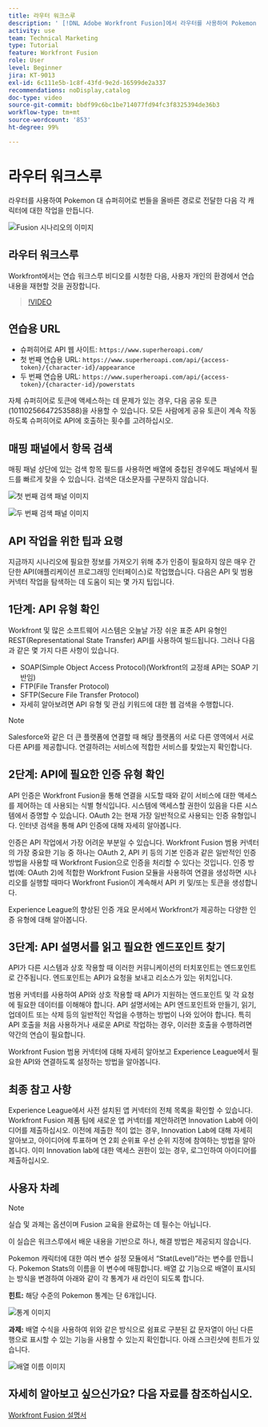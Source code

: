 ```yaml
---
title: 라우터 워크스루
description: ' [!DNL Adobe Workfront Fusion]에서 라우터를 사용하여 Pokemon 대 슈퍼히어로 번들을 올바른 경로로 전달하는 방법을 알아봅니다.'
activity: use
team: Technical Marketing
type: Tutorial
feature: Workfront Fusion
role: User
level: Beginner
jira: KT-9013
exl-id: 6c111e5b-1c8f-43fd-9e2d-16599de2a337
recommendations: noDisplay,catalog
doc-type: video
source-git-commit: bbdf99c6bc1be714077fd94fc3f8325394de36b3
workflow-type: tm+mt
source-wordcount: '853'
ht-degree: 99%

---
```


# 라우터 워크스루

라우터를 사용하여 Pokemon 대 슈퍼히어로 번들을 올바른 경로로 전달한 다음 각 캐릭터에 대한 작업을 만듭니다.

![Fusion 시나리오의 이미지](assets/universal-connectors-and-routing-2.png)

## 라우터 워크스루

Workfront에서는 연습 워크스루 비디오를 시청한 다음, 사용자 개인의 환경에서 연습 내용을 재현할 것을 권장합니다.

>[!VIDEO](https://video.tv.adobe.com/v/335272/?quality=12&learn=on&enablevpops=1)

## 연습용 URL

* 슈퍼히어로 API 웹 사이트: `https://www.superheroapi.com/`
* 첫 번째 연습용 URL: `https://www.superheroapi.com/api/{access-token}/{character-id}/appearance`
* 두 번째 연습용 URL: `https://www.superheroapi.com/api/{access-token}/{character-id}/powerstats`

자체 슈퍼히어로 토큰에 액세스하는 데 문제가 있는 경우, 다음 공유 토큰(10110256647253588)을 사용할 수 있습니다. 모든 사람에게 공유 토큰이 계속 작동하도록 슈퍼히어로 API에 호출하는 횟수를 고려하십시오.



## 매핑 패널에서 항목 검색

매핑 패널 상단에 있는 검색 항목 필드를 사용하면 배열에 중첩된 경우에도 패널에서 필드를 빠르게 찾을 수 있습니다. 검색은 대소문자를 구분하지 않습니다.

![첫 번째 검색 패널 이미지](assets/universal-connectors-and-routing-3.png)

![두 번째 검색 패널 이미지](assets/universal-connectors-and-routing-4.png)

## API 작업을 위한 팁과 요령

지금까지 시나리오에 필요한 정보를 가져오기 위해 추가 인증이 필요하지 않은 매우 간단한 API(애플리케이션 프로그래밍 인터페이스)로 작업했습니다. 다음은 API 및 범용 커넥터 작업을 탐색하는 데 도움이 되는 몇 가지 팁입니다.

## 1단계: API 유형 확인

Workfront 및 많은 소프트웨어 시스템은 오늘날 가장 쉬운 표준 API 유형인 REST(Representational State Transfer) API를 사용하여 빌드됩니다. 그러나 다음과 같은 몇 가지 다른 사항이 있습니다.

* SOAP(Simple Object Access Protocol)(Workfront의 교정쇄 API는 SOAP 기반임)
* FTP(File Transfer Protocol)
* SFTP(Secure File Transfer Protocol)
* 자세히 알아보려면 API 유형 및 관심 키워드에 대한 웹 검색을 수행합니다.

>[!NOTE]
>
>Salesforce와 같은 더 큰 플랫폼에 연결할 때 해당 플랫폼의 서로 다른 영역에서 서로 다른 API를 제공합니다. 연결하려는 서비스에 적합한 서비스를 찾았는지 확인합니다.

## 2단계: API에 필요한 인증 유형 확인

API 인증은 Workfront Fusion을 통해 연결을 시도할 때와 같이 서비스에 대한 액세스를 제어하는 데 사용되는 식별 형식입니다. 시스템에 액세스할 권한이 있음을 다른 시스템에서 증명할 수 있습니다. OAuth 2는 현재 가장 일반적으로 사용되는 인증 유형입니다. 인터넷 검색을 통해 API 인증에 대해 자세히 알아봅니다.

인증은 API 작업에서 가장 어려운 부분일 수 있습니다. Workfront Fusion 범용 커넥터의 가장 중요한 기능 중 하나는 OAuth 2, API 키 등의 기본 인증과 같은 일반적인 인증 방법을 사용할 때 Workfront Fusion으로 인증을 처리할 수 있다는 것입니다. 인증 방법(예: OAuth 2)에 적합한 Workfront Fusion 모듈을 사용하여 연결을 생성하면 시나리오를 실행할 때마다 Workfront Fusion이 계속해서 API 키 및/또는 토큰을 생성합니다.

Experience League의 향상된 인증 개요 문서에서 Workfront가 제공하는 다양한 인증 유형에 대해 알아봅니다.

## 3단계: API 설명서를 읽고 필요한 엔드포인트 찾기

API가 다른 시스템과 상호 작용할 때 이러한 커뮤니케이션의 터치포인트는 엔드포인트로 간주됩니다. 엔드포인트는 API가 요청을 보내고 리소스가 있는 위치입니다.

범용 커넥터를 사용하여 API와 상호 작용할 때 API가 지원하는 엔드포인트 및 각 요청에 필요한 데이터를 이해해야 합니다. API 설명서에는 API 엔드포인트와 만들기, 읽기, 업데이트 또는 삭제 등의 일반적인 작업을 수행하는 방법이 나와 있어야 합니다. 특히 API 호출을 처음 사용하거나 새로운 API로 작업하는 경우, 이러한 호출을 수행하려면 약간의 연습이 필요합니다.

Workfront Fusion 범용 커넥터에 대해 자세히 알아보고 Experience League에서 필요한 API와 연결하도록 설정하는 방법을 알아봅니다.

## 최종 참고 사항

Experience League에서 사전 설치된 앱 커넥터의 전체 목록을 확인할 수 있습니다. Workfront Fusion 제품 팀에 새로운 앱 커넥터를 제안하려면 Innovation Lab에 아이디어를 제출하십시오. 이전에 제출한 적이 없는 경우, Innovation Lab에 대해 자세히 알아보고, 아이디어에 투표하며 연 2회 순위표 우선 순위 지정에 참여하는 방법을 알아봅니다. 이미 Innovation lab에 대한 액세스 권한이 있는 경우, 로그인하여 아이디어를 제출하십시오.

## 사용자 차례

>[!NOTE]
>
>실습 및 과제는 옵션이며 Fusion 교육을 완료하는 데 필수는 아닙니다.

이 실습은 워크스루에서 배운 내용을 기반으로 하나, 해결 방법은 제공되지 않습니다.

Pokemon 캐릭터에 대한 여러 변수 설정 모듈에서 “Stat(Level)”라는 변수를 만듭니다. Pokemon Stats의 이름을 이 변수에 매핑합니다. 배열 값 기능으로 배열이 표시되는 방식을 변경하여 아래와 같이 각 통계가 새 라인이 되도록 합니다.

**힌트:** 해당 수준의 Pokemon 통계는 단 6개입니다.

![통계 이미지](assets/universal-connectors-and-routing-5.png)

**과제:** 배열 수식을 사용하여 위와 같은 방식으로 쉼표로 구분된 값 문자열이 아닌 다른 행으로 표시할 수 있는 기능을 사용할 수 있는지 확인합니다. 아래 스크린샷에 힌트가 있습니다.

![배열 이름 이미지](assets/universal-connectors-and-routing-6.png)

## 자세히 알아보고 싶으신가요? 다음 자료를 참조하십시오.

[Workfront Fusion 설명서](https://experienceleague.adobe.com/ko/docs/workfront-fusion/using/get-started-with-fusion/understand-workfront-fusion/workfront-fusion-overview)
